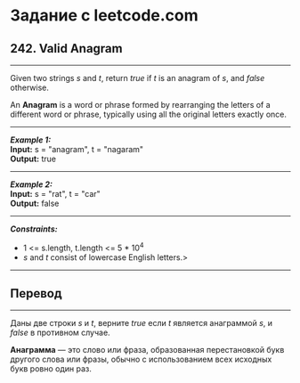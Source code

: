 # Задание с leetcode.com
## 242. Valid Anagram

---

Given two strings *s* and *t*, return *true* if *t* is an anagram of *s*, and *false* otherwise.

An **Anagram** is a word or phrase formed by rearranging the letters of a different word or phrase, typically using all the original letters exactly once.

---

***Example 1:***</br>
**Input:** s = "anagram", t = "nagaram"</br>
**Output:** true</br>

---

***Example 2:***</br>
**Input:** s = "rat", t = "car"</br>
**Output:** false</br>

---

***Constraints:***</br>
- 1 <= s.length, t.length <= 5 * 10<sup>4</sup></br>
- *s* and *t* consist of lowercase English letters.></br>
  
---

## Перевод

---

Даны две строки *s* и *t*, верните *true* если *t* является анаграммой *s*, и *false* в противном случае.

**Анаграмма** — это слово или фраза, образованная перестановкой букв другого слова или фразы, обычно с использованием всех исходных букв ровно один раз.